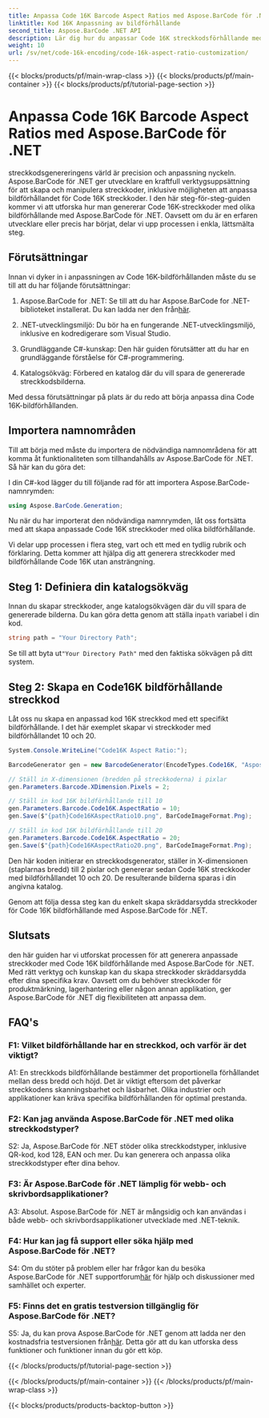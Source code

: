 ```yaml
---
title: Anpassa Code 16K Barcode Aspect Ratios med Aspose.BarCode för .NET
linktitle: Kod 16K Anpassning av bildförhållande
second_title: Aspose.BarCode .NET API
description: Lär dig hur du anpassar Code 16K streckkodsförhållande med Aspose.BarCode för .NET. Skapa exakta streckkoder för dina applikationer.
weight: 10
url: /sv/net/code-16k-encoding/code-16k-aspect-ratio-customization/
---
```


{{< blocks/products/pf/main-wrap-class >}}
{{< blocks/products/pf/main-container >}}
{{< blocks/products/pf/tutorial-page-section >}}

# Anpassa Code 16K Barcode Aspect Ratios med Aspose.BarCode för .NET

streckkodsgenereringens värld är precision och anpassning nyckeln. Aspose.BarCode för .NET ger utvecklare en kraftfull verktygsuppsättning för att skapa och manipulera streckkoder, inklusive möjligheten att anpassa bildförhållandet för Code 16K streckkoder. I den här steg-för-steg-guiden kommer vi att utforska hur man genererar Code 16K-streckkoder med olika bildförhållande med Aspose.BarCode för .NET. Oavsett om du är en erfaren utvecklare eller precis har börjat, delar vi upp processen i enkla, lättsmälta steg.

## Förutsättningar

Innan vi dyker in i anpassningen av Code 16K-bildförhållanden måste du se till att du har följande förutsättningar:

1.  Aspose.BarCode for .NET: Se till att du har Aspose.BarCode for .NET-biblioteket installerat. Du kan ladda ner den från[här](https://releases.aspose.com/barcode/net/).

2. .NET-utvecklingsmiljö: Du bör ha en fungerande .NET-utvecklingsmiljö, inklusive en kodredigerare som Visual Studio.

3. Grundläggande C#-kunskap: Den här guiden förutsätter att du har en grundläggande förståelse för C#-programmering.

4. Katalogsökväg: Förbered en katalog där du vill spara de genererade streckkodsbilderna.

Med dessa förutsättningar på plats är du redo att börja anpassa dina Code 16K-bildförhållanden.

## Importera namnområden

Till att börja med måste du importera de nödvändiga namnområdena för att komma åt funktionaliteten som tillhandahålls av Aspose.BarCode för .NET. Så här kan du göra det:

I din C#-kod lägger du till följande rad för att importera Aspose.BarCode-namnrymden:

```csharp
using Aspose.BarCode.Generation;
```

Nu när du har importerat den nödvändiga namnrymden, låt oss fortsätta med att skapa anpassade Code 16K streckkoder med olika bildförhållande.

Vi delar upp processen i flera steg, vart och ett med en tydlig rubrik och förklaring. Detta kommer att hjälpa dig att generera streckkoder med bildförhållande Code 16K utan ansträngning.

## Steg 1: Definiera din katalogsökväg

 Innan du skapar streckkoder, ange katalogsökvägen där du vill spara de genererade bilderna. Du kan göra detta genom att ställa in`path` variabel i din kod.

```csharp
string path = "Your Directory Path";
```

 Se till att byta ut`"Your Directory Path"` med den faktiska sökvägen på ditt system.

## Steg 2: Skapa en Code16K bildförhållande streckkod

Låt oss nu skapa en anpassad kod 16K streckkod med ett specifikt bildförhållande. I det här exemplet skapar vi streckkoder med bildförhållandet 10 och 20.

```csharp
System.Console.WriteLine("Code16K Aspect Ratio:");

BarcodeGenerator gen = new BarcodeGenerator(EncodeTypes.Code16K, "Aspose.BarCode");

// Ställ in X-dimensionen (bredden på streckkoderna) i pixlar
gen.Parameters.Barcode.XDimension.Pixels = 2;

// Ställ in kod 16K bildförhållande till 10
gen.Parameters.Barcode.Code16K.AspectRatio = 10;
gen.Save($"{path}Code16KAspectRatio10.png", BarCodeImageFormat.Png);

// Ställ in kod 16K bildförhållande till 20
gen.Parameters.Barcode.Code16K.AspectRatio = 20;
gen.Save($"{path}Code16KAspectRatio20.png", BarCodeImageFormat.Png);
```

Den här koden initierar en streckkodsgenerator, ställer in X-dimensionen (staplarnas bredd) till 2 pixlar och genererar sedan Code 16K streckkoder med bildförhållandet 10 och 20. De resulterande bilderna sparas i din angivna katalog.

Genom att följa dessa steg kan du enkelt skapa skräddarsydda streckkoder för Code 16K bildförhållande med Aspose.BarCode för .NET.

## Slutsats

den här guiden har vi utforskat processen för att generera anpassade streckkoder med Code 16K bildförhållande med Aspose.BarCode för .NET. Med rätt verktyg och kunskap kan du skapa streckkoder skräddarsydda efter dina specifika krav. Oavsett om du behöver streckkoder för produktmärkning, lagerhantering eller någon annan applikation, ger Aspose.BarCode för .NET dig flexibiliteten att anpassa dem.

## FAQ's

### F1: Vilket bildförhållande har en streckkod, och varför är det viktigt?

A1: En streckkods bildförhållande bestämmer det proportionella förhållandet mellan dess bredd och höjd. Det är viktigt eftersom det påverkar streckkodens skanningsbarhet och läsbarhet. Olika industrier och applikationer kan kräva specifika bildförhållanden för optimal prestanda.

### F2: Kan jag använda Aspose.BarCode för .NET med olika streckkodstyper?

S2: Ja, Aspose.BarCode för .NET stöder olika streckkodstyper, inklusive QR-kod, kod 128, EAN och mer. Du kan generera och anpassa olika streckkodstyper efter dina behov.

### F3: Är Aspose.BarCode för .NET lämplig för webb- och skrivbordsapplikationer?

A3: Absolut. Aspose.BarCode för .NET är mångsidig och kan användas i både webb- och skrivbordsapplikationer utvecklade med .NET-teknik.

### F4: Hur kan jag få support eller söka hjälp med Aspose.BarCode för .NET?

 S4: Om du stöter på problem eller har frågor kan du besöka Aspose.BarCode för .NET supportforum[här](https://forum.aspose.com/c/barcode/13) för hjälp och diskussioner med samhället och experter.

### F5: Finns det en gratis testversion tillgänglig för Aspose.BarCode för .NET?

 S5: Ja, du kan prova Aspose.BarCode för .NET genom att ladda ner den kostnadsfria testversionen från[här](https://releases.aspose.com/). Detta gör att du kan utforska dess funktioner och funktioner innan du gör ett köp.

{{< /blocks/products/pf/tutorial-page-section >}}

{{< /blocks/products/pf/main-container >}}
{{< /blocks/products/pf/main-wrap-class >}}

{{< blocks/products/products-backtop-button >}}
